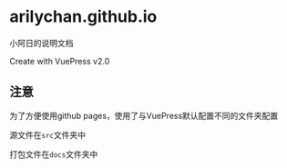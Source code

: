 # arilychan.github.io

小阿日的说明文档

Create with VuePress v2.0

## 注意

为了方便使用github pages，使用了与VuePress默认配置不同的文件夹配置

源文件在`src`文件夹中

打包文件在`docs`文件夹中
